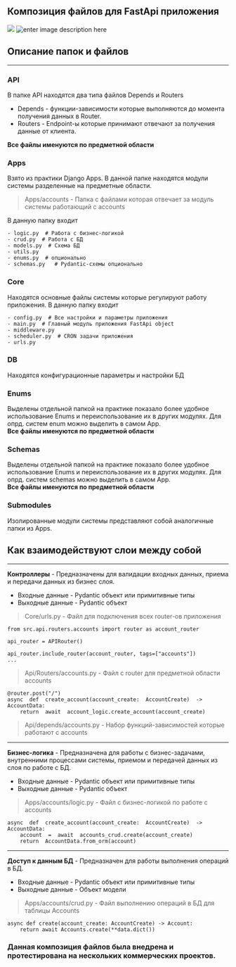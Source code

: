 
## Композиция файлов для FastApi приложения
![](https://habrastorage.org/webt/aq/ck/-d/aqck-dopofu_gkewbmurdj5plgo.jpeg)
![enter image description here](https://habrastorage.org/webt/ln/ul/_g/lnul_gxx7h81f8kdhebmlbdue24.png)

## Описание папок и файлов
---
### **API**
В папке API находятся два типа файлов Depends и Routers <br>
- Depends - функции-зависимости которые выполняются до момента получения данных в Router.
- Routers - Endpoint-ы которые принимают отвечают за получения данные от клиента.

**Все файлы именуются по предметной области** <br>

### **Apps** 
Взято из практики Django Apps. В данной папке находятся модули системы разделенные на предметные области.
> Apps/accounts - Папка с файлами которая отвечает за модуль системы работающий с accounts

В данную папку входит

    - logic.py  # Работа с бизнес-логикой
    - crud.py  # Работа с БД
    - models.py  # Схема БД
    - utils.py
    - enums.py  # опционально
    - schemas.py   # Pydantic-схемы опционально

### **Core**
Находятся основные файлы системы которые регулируют работу приложения.
В данную папку входит
   
    - config.py  # Все настройки и параметры приложения
    - main.py  # Главный модуль приложения FastApi object
    - middleware.py
    - scheduler.py  # CRON задачи приложения
    - urls.py

### **DB**
Находятся конфигурационные параметры и настройки БД
### **Enums**
Выделены отдельной папкой на практике показало более удобное использование Enums и переиспользование их в других модулях.
Для опрд. систем enum можно выделить в самом App. <br>
**Все файлы именуются по предметной области** <br>

### **Schemas**
Выделены отдельной папкой на практике показало более удобное использование Enums и переиспользование их в других модулях.
Для опрд. систем schemas можно выделить в самом App. <br>
**Все файлы именуются по предметной области** <br>

### **Submodules**
Изолированные модули системы представляют собой аналогичные папки из Apps.


## Как взаимодействуют слои между собой
----
**Контроллеры** - Предназначены для валидации входных данных, приема и передачи данных из бизнес слоя.
- Входные данные - Pydantic объект или примитивные типы
- Выходные данные - Pydantic объект

> Core/urls.py - Файл для подключения всех router-ов приложения

    from src.api.routers.accounts import router as account_router
    
    api_router = APIRouter()
    
    api_router.include_router(account_router, tags=["accounts"])
    ...

> Api/Routers/accounts.py - Файл с router для предметной области accounts

    @router.post("/")
    async  def  create_account(account_create:  AccountCreate)  ->  AccountData:
	    return  await  account_logic.create_account(account_create)

> Api/depends/accounts.py - Набор функций-зависимостей которые работают с accounts


----
**Бизнес-логика** - Предназначена для работы с бизнес-задачами, внутренними процессами системы, приемом и передачей данных из слоя по работе с БД.
- Входные данные - Pydantic объект или примитивные типы
- Выходные данные - Pydantic объект

> Apps/accounts/logic.py - Файл с бизнес-логикой по работе с accounts

    async  def  create_account(account_create:  AccountCreate)  ->  AccountData:
	    account  =  await  accounts_crud.create(account_create)
	    return  AccountData.from_orm(account)

----
**Доступ к данным БД** - Предназначен для работы выполнения операций в БД.
- Входные данные - Pydantic объект или примитивные типы
- Выходные данные - Объект модели

> Apps/accounts/crud.py - Файл выполнению операций в БД для таблицы Accounts

    async def create(account_create: AccountCreate) -> Account:
        return await Accounts.create(**data.dict())



###  Данная композиция файлов была внедрена и протестирована на нескольких коммерческих проектов.

